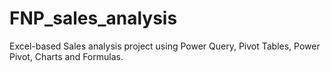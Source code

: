 # FNP_sales_analysis
Excel-based Sales analysis project using Power Query, Pivot Tables, Power Pivot, Charts and Formulas.
